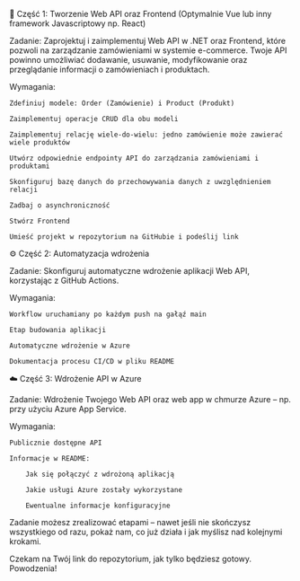 🛒 Część 1: Tworzenie Web API oraz Frontend (Optymalnie Vue lub inny framework Javascriptowy np. React)

Zadanie:
Zaprojektuj i zaimplementuj Web API w .NET oraz Frontend, które pozwoli na zarządzanie zamówieniami w systemie e-commerce. Twoje API powinno umożliwiać dodawanie, usuwanie, modyfikowanie oraz przeglądanie informacji o zamówieniach i produktach.

Wymagania:

    Zdefiniuj modele: Order (Zamówienie) i Product (Produkt)

    Zaimplementuj operacje CRUD dla obu modeli

    Zaimplementuj relację wiele-do-wielu: jedno zamówienie może zawierać wiele produktów

    Utwórz odpowiednie endpointy API do zarządzania zamówieniami i produktami

    Skonfiguruj bazę danych do przechowywania danych z uwzględnieniem relacji

    Zadbaj o asynchroniczność

    Stwórz Frontend

    Umieść projekt w repozytorium na GitHubie i podeślij link

⚙️ Część 2: Automatyzacja wdrożenia

Zadanie:
Skonfiguruj automatyczne wdrożenie aplikacji Web API, korzystając z GitHub Actions.

Wymagania:

    Workflow uruchamiany po każdym push na gałąź main

    Etap budowania aplikacji

    Automatyczne wdrożenie w Azure

    Dokumentacja procesu CI/CD w pliku README

☁️ Część 3: Wdrożenie API w Azure

Zadanie:
Wdrożenie Twojego Web API oraz web app w chmurze Azure – np. przy użyciu Azure App Service.

Wymagania:

    Publicznie dostępne API

    Informacje w README:

        Jak się połączyć z wdrożoną aplikacją

        Jakie usługi Azure zostały wykorzystane

        Ewentualne informacje konfiguracyjne

Zadanie możesz zrealizować etapami – nawet jeśli nie skończysz wszystkiego od razu, pokaż nam, co już działa i jak myślisz nad kolejnymi krokami.

Czekam na Twój link do repozytorium, jak tylko będziesz gotowy.
Powodzenia!